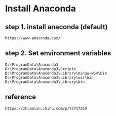 # Install Anaconda

## **step 1. install anaconda (default)**
```
https://www.anaconda.com/
```

## **step 2. Set environment variables**

```
D:\ProgramData\Anaconda3
D:\ProgramData\Anaconda3\Scripts
D:\ProgramData\Anaconda3\Library\mingw-w64\bin
D:\ProgramData\Anaconda3\Library\usr\bin
D:\ProgramData\Anaconda3\Library\bin
```

## **reference**

```
https://zhuanlan.zhihu.com/p/75717350
```
